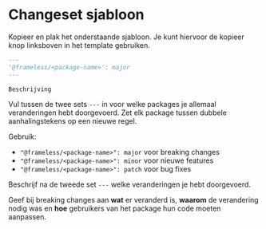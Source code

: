 # Changeset sjabloon

Kopieer en plak het onderstaande sjabloon. Je kunt hiervoor de kopieer knop linksboven in het template gebruiken.

```markdown
---
'@frameless/<package-name>': major
---

Beschrijving
```

Vul tussen de twee sets `---` in voor welke packages je allemaal veranderingen hebt doorgevoerd. Zet elk package tussen
dubbele aanhalingstekens op een nieuwe regel.

Gebruik:

- `"@frameless/<package-name>": major` voor breaking changes
- `"@frameless/<package-name>": minor` voor nieuwe features
- `"@frameless/<package-name>": patch` voor bug fixes

Beschrijf na de tweede set `---` welke veranderingen je hebt doorgevoerd.

Geef bij breaking changes aan **wat** er veranderd is, **waarom** de verandering nodig was en **hoe** gebruikers van het
package hun code moeten aanpassen.
